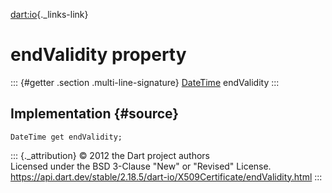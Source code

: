 [dart:io](../../dart-io/dart-io-library){._links-link}

endValidity property
====================

::: {#getter .section .multi-line-signature}
[DateTime](../../dart-core/datetime-class) endValidity
:::

Implementation {#source}
--------------

``` {.language-dart data-language="dart"}
DateTime get endValidity;
```

::: {._attribution}
© 2012 the Dart project authors\
Licensed under the BSD 3-Clause \"New\" or \"Revised\" License.\
<https://api.dart.dev/stable/2.18.5/dart-io/X509Certificate/endValidity.html>
:::
